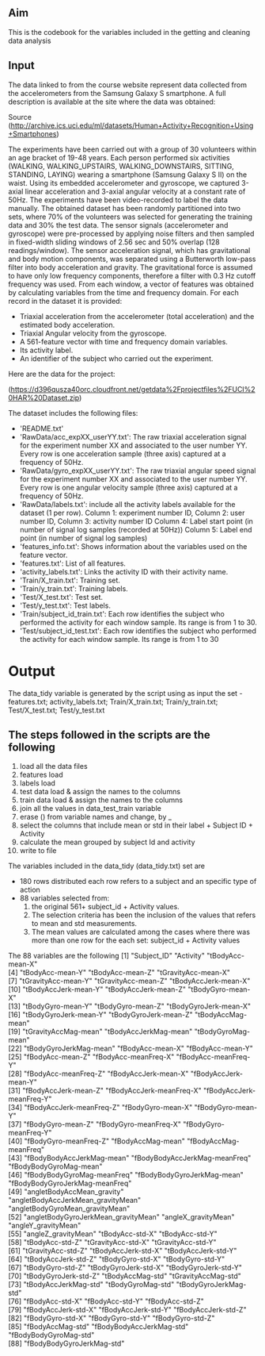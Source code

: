 ## Aim
This is the codebook for the variables included in the getting and cleaning data analysis

## Input 
The data linked to from the course website represent data collected from the accelerometers from the Samsung Galaxy S smartphone. A full description is available at the site where the data was obtained:

Source (http://archive.ics.uci.edu/ml/datasets/Human+Activity+Recognition+Using+Smartphones)

The experiments have been carried out with a group of 30 volunteers within an age bracket of 19-48 years. Each person performed six activities (WALKING, WALKING_UPSTAIRS, WALKING_DOWNSTAIRS, SITTING, STANDING, LAYING) wearing a smartphone (Samsung Galaxy S II) on the waist. Using its embedded accelerometer and gyroscope, we captured 3-axial linear acceleration and 3-axial angular velocity at a constant rate of 50Hz. The experiments have been video-recorded to label the data manually. The obtained dataset has been randomly partitioned into two sets, where 70% of the volunteers was selected for generating the training data and 30% the test data.
The sensor signals (accelerometer and gyroscope) were pre-processed by applying noise filters and then sampled in fixed-width sliding windows of 2.56 sec and 50% overlap (128 readings/window). The sensor acceleration signal, which has gravitational and body motion components, was separated using a Butterworth low-pass filter into body acceleration and gravity. The gravitational force is assumed to have only low frequency components, therefore a filter with 0.3 Hz cutoff frequency was used. From each window, a vector of features was obtained by calculating variables from the time and frequency domain.
For each record in the dataset it is provided:
- Triaxial acceleration from the accelerometer (total acceleration) and the estimated body acceleration.
- Triaxial Angular velocity from the gyroscope.
- A 561-feature vector with time and frequency domain variables.
- Its activity label.
- An identifier of the subject who carried out the experiment. 

Here are the data for the project:

(https://d396qusza40orc.cloudfront.net/getdata%2Fprojectfiles%2FUCI%20HAR%20Dataset.zip)

The dataset includes the following files:

- 'README.txt'
- 'RawData/acc_expXX_userYY.txt': The raw triaxial acceleration signal for the experiment number XX and associated to the user number YY. Every row is one acceleration sample (three axis) captured at a frequency of 50Hz. 
- 'RawData/gyro_expXX_userYY.txt': The raw triaxial angular speed signal for the experiment number XX and associated to the user number YY. Every row is one angular velocity sample (three axis) captured at a frequency of 50Hz. 
- 'RawData/labels.txt': include all the activity labels available for the dataset (1 per row). 
   Column 1: experiment number ID, 
   Column 2: user number ID, 
   Column 3: activity number ID 
   Column 4: Label start point (in number of signal log samples (recorded at 50Hz))
   Column 5: Label end point (in number of signal log samples)
- 'features_info.txt': Shows information about the variables used on the feature vector.
- 'features.txt': List of all features.
- 'activity_labels.txt': Links the activity ID with their activity name.
- 'Train/X_train.txt': Training set.
- 'Train/y_train.txt': Training labels.
- 'Test/X_test.txt': Test set.
- 'Test/y_test.txt': Test labels.
- 'Train/subject_id_train.txt': Each row identifies the subject who performed the activity for each window sample. Its range is from 1 to 30. 
- 'Test/subject_id_test.txt': Each row identifies the subject who performed the activity for each window sample. Its range is from 1 to 30

# Output 
The data_tidy variable is generated by the script using as input the set - features.txt; activity_labels.txt; Train/X_train.txt; Train/y_train.txt; Test/X_test.txt; Test/y_test.txt
## The steps followed in the scripts are the following
 1.	 load all the data files 
2.	features load
3.	labels load
4.	test data load & assign the names to the columns
5.	train data load  & assign the names to the columns
6. join all the values in data_test_train variable
7.	erase () from variable names  and change, by _
8.	select the columns that include mean or std in their label + Subject ID + Activity
9.	calculate the mean grouped by subject Id and activity
10. write to file 

The variables included in the data_tidy (data_tidy.txt) set are
* 180 rows distributed each row refers to a subject and an specific type of action
*  88 variables selected from:
	1. the original 561+ subject_id + Activity values. 
	2. The selection criteria has been the inclusion of the values that refers to mean and std measurements. 
	3. The mean values are calculated among the cases where there was more than one row for the each set: subject_id + Activity values
	
The 88 variables are the following
[1] "Subject_ID"                         "Activity"                           "tBodyAcc-mean-X"                   
 [4] "tBodyAcc-mean-Y"                    "tBodyAcc-mean-Z"                    "tGravityAcc-mean-X"                
 [7] "tGravityAcc-mean-Y"                 "tGravityAcc-mean-Z"                 "tBodyAccJerk-mean-X"               
[10] "tBodyAccJerk-mean-Y"                "tBodyAccJerk-mean-Z"                "tBodyGyro-mean-X"                  
[13] "tBodyGyro-mean-Y"                   "tBodyGyro-mean-Z"                   "tBodyGyroJerk-mean-X"              
[16] "tBodyGyroJerk-mean-Y"               "tBodyGyroJerk-mean-Z"               "tBodyAccMag-mean"                  
[19] "tGravityAccMag-mean"                "tBodyAccJerkMag-mean"               "tBodyGyroMag-mean"                 
[22] "tBodyGyroJerkMag-mean"              "fBodyAcc-mean-X"                    "fBodyAcc-mean-Y"                   
[25] "fBodyAcc-mean-Z"                    "fBodyAcc-meanFreq-X"                "fBodyAcc-meanFreq-Y"               
[28] "fBodyAcc-meanFreq-Z"                "fBodyAccJerk-mean-X"                "fBodyAccJerk-mean-Y"               
[31] "fBodyAccJerk-mean-Z"                "fBodyAccJerk-meanFreq-X"            "fBodyAccJerk-meanFreq-Y"           
[34] "fBodyAccJerk-meanFreq-Z"            "fBodyGyro-mean-X"                   "fBodyGyro-mean-Y"                  
[37] "fBodyGyro-mean-Z"                   "fBodyGyro-meanFreq-X"               "fBodyGyro-meanFreq-Y"              
[40] "fBodyGyro-meanFreq-Z"               "fBodyAccMag-mean"                   "fBodyAccMag-meanFreq"              
[43] "fBodyBodyAccJerkMag-mean"           "fBodyBodyAccJerkMag-meanFreq"       "fBodyBodyGyroMag-mean"             
[46] "fBodyBodyGyroMag-meanFreq"          "fBodyBodyGyroJerkMag-mean"          "fBodyBodyGyroJerkMag-meanFreq"     
[49] "angletBodyAccMean_gravity"          "angletBodyAccJerkMean_gravityMean"  "angletBodyGyroMean_gravityMean"    
[52] "angletBodyGyroJerkMean_gravityMean" "angleX_gravityMean"                 "angleY_gravityMean"                
[55] "angleZ_gravityMean"                 "tBodyAcc-std-X"                     "tBodyAcc-std-Y"                    
[58] "tBodyAcc-std-Z"                     "tGravityAcc-std-X"                  "tGravityAcc-std-Y"                 
[61] "tGravityAcc-std-Z"                  "tBodyAccJerk-std-X"                 "tBodyAccJerk-std-Y"                
[64] "tBodyAccJerk-std-Z"                 "tBodyGyro-std-X"                    "tBodyGyro-std-Y"                   
[67] "tBodyGyro-std-Z"                    "tBodyGyroJerk-std-X"                "tBodyGyroJerk-std-Y"               
[70] "tBodyGyroJerk-std-Z"                "tBodyAccMag-std"                    "tGravityAccMag-std"                
[73] "tBodyAccJerkMag-std"                "tBodyGyroMag-std"                   "tBodyGyroJerkMag-std"              
[76] "fBodyAcc-std-X"                     "fBodyAcc-std-Y"                     "fBodyAcc-std-Z"                    
[79] "fBodyAccJerk-std-X"                 "fBodyAccJerk-std-Y"                 "fBodyAccJerk-std-Z"                
[82] "fBodyGyro-std-X"                    "fBodyGyro-std-Y"                    "fBodyGyro-std-Z"                   
[85] "fBodyAccMag-std"                    "fBodyBodyAccJerkMag-std"            "fBodyBodyGyroMag-std"              
[88] "fBodyBodyGyroJerkMag-std"


